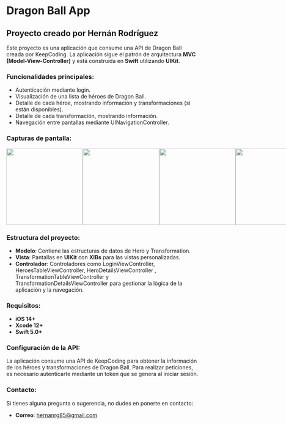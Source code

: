 # Dragon Ball App

## Proyecto creado por Hernán Rodríguez

Este proyecto es una aplicación que consume una API de Dragon Ball creada por KeepCoding. La aplicación sigue el patrón de arquitectura **MVC (Model-View-Controller)** y está construida en **Swift** utilizando **UIKit**.

### Funcionalidades principales:
- Autenticación mediante login.
- Visualización de una lista de héroes de Dragon Ball.
- Detalle de cada héroe, mostrando información y transformaciones (si están disponibles).
- Detalle de cada transformación, mostrando información.
- Navegación entre pantallas mediante UINavigationController.

### Capturas de pantalla:

<div style="display: flex; flex-direction: row;">
  <img src="https://live.staticflickr.com/65535/54004644084_b80717f34f_o.png" width="200" />
  <img src="https://live.staticflickr.com/65535/54004319226_1a94812cc6_o.png" width="200" />
  <img src="https://live.staticflickr.com/65535/54004644679_4eccab7088_o.png" width="200" />
  <img src="https://live.staticflickr.com/65535/54004319811_bbbb8419d6_o.png" width="200" />
  <img src="https://live.staticflickr.com/65535/54004644759_966521638f_o.png" width="200" />
</div>

### Estructura del proyecto:
- **Modelo**: Contiene las estructuras de datos de Hero y Transformation.
- **Vista**: Pantallas en **UIKit** con **XIBs** para las vistas personalizadas.
- **Controlador**: Controladores como LoginViewController, HeroesTableViewController, HeroDetailsViewController , TransformationTableViewController y TransformationDetailsViewController para gestionar la lógica de la aplicación y la navegación.

### Requisitos:
- **iOS 14+**
- **Xcode 12+**
- **Swift 5.0+**

### Configuración de la API:
La aplicación consume una API de KeepCoding para obtener la información de los héroes y transformaciones de Dragon Ball. Para realizar peticiones, es necesario autenticarte mediante un token que se genera al iniciar sesión.

### Contacto:
Si tienes alguna pregunta o sugerencia, no dudes en ponerte en contacto:

- **Correo**: hernanrg85@gmail.com
